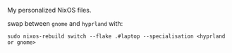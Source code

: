 My personalized NixOS files.


swap between `gnome` and `hyprland` with:
```
sudo nixos-rebuild switch --flake .#laptop --specialisation <hyprland or gnome>
```
